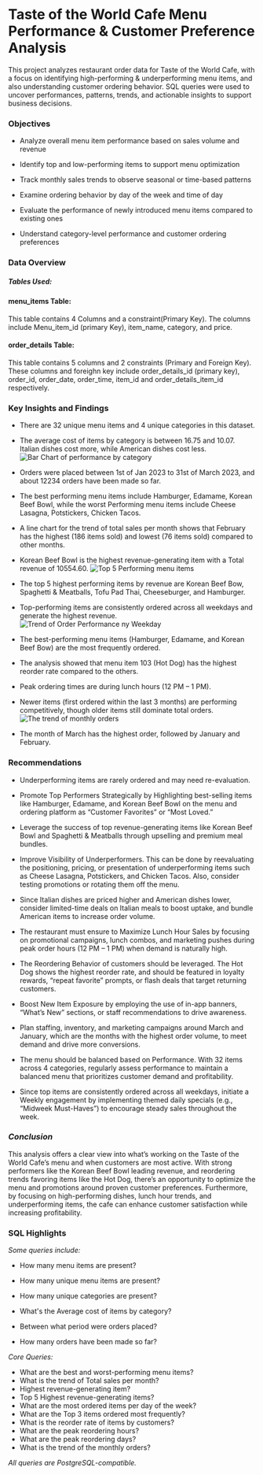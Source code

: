 # **Taste of the World Cafe Menu Performance & Customer Preference Analysis**

This project analyzes restaurant order data for Taste of the World Cafe, with a focus on identifying high-performing & underperforming menu items, and also understanding customer ordering behavior. 
SQL queries were used to uncover performances, patterns, trends, and actionable insights to support business decisions.

### **Objectives**
* Analyze overall menu item performance based on sales volume and revenue

* Identify top and low-performing items to support menu optimization

* Track monthly sales trends to observe seasonal or time-based patterns

* Examine ordering behavior by day of the week and time of day

* Evaluate the performance of newly introduced menu items compared to existing ones

* Understand category-level performance and customer ordering preferences

### **Data Overview**

##### *Tables Used:*

#### menu_items Table:
This table contains 4 Columns and a constraint(Primary Key). The columns include Menu_item_id (primary Key), item_name, category, and price. 

#### order_details Table:
This table contains 5 columns and 2 constraints (Primary and Foreign Key). These columns and foreighn key include order_details_id (primary key), order_id, order_date, order_time, item_id and order_details_item_id respectively.


### **Key Insights and Findings**

* There are 32 unique menu items and 4 unique categories in this dataset.
  
* The average cost of items by category is between 16.75 and 10.07. Italian dishes cost more, while American dishes cost less.
  ![Bar Chart of performance by category](https://github.com/user-attachments/assets/882c355d-0a55-465b-8594-fb79c05edc4f)

  
* Orders were placed between 1st of Jan 2023 to 31st of March 2023, and about 12234 orders have been made so far.

* The best performing menu items include Hamburger, Edamame, Korean Beef Bowl, while the worst Performing menu items include Cheese Lasagna, Potstickers, Chicken Tacos.

* A line chart for the trend of total sales per month shows that February has the highest (186 items sold) and lowest (76 items sold) compared to other months.

* Korean Beef Bowl is the highest revenue-generating item with a Total revenue of 10554.60.
  ![Top 5 Performing menu items](https://github.com/user-attachments/assets/0c5e4b99-7196-438d-9ded-5eae027a7f1e)
   
* The top 5 highest performing items by revenue are Korean Beef Bow, Spaghetti & Meatballs, Tofu Pad Thai, Cheeseburger, and Hamburger.

* Top-performing items are consistently ordered across all weekdays and generate the highest revenue.
![Trend of Order Performance ny Weekday](https://github.com/user-attachments/assets/71b6b7bf-b30d-40ad-8871-9a86f047bbb2)

* The best-performing menu items (Hamburger, Edamame, and Korean Beef Bow) are the most frequently ordered.

* The analysis showed that menu item 103 (Hot Dog) has the highest reorder rate compared to the others.

* Peak ordering times are during lunch hours (12 PM – 1 PM).

* Newer items (first ordered within the last 3 months) are performing competitively, though older items still dominate total orders.
  ![The trend of monthly orders](https://github.com/user-attachments/assets/d366a651-3b81-46c1-8232-7ede931f442e)


* The month of March has the highest order, followed by January and February.

### Recommendations
* Underperforming items are rarely ordered and may need re-evaluation.

* Promote Top Performers Strategically by Highlighting best-selling items like Hamburger, Edamame, and Korean Beef Bowl on the menu and ordering platform as “Customer Favorites” or “Most Loved.”

* Leverage the success of top revenue-generating items like Korean Beef Bowl and Spaghetti & Meatballs through upselling and premium meal bundles.

* Improve Visibility of Underperformers. This can be done by reevaluating the positioning, pricing, or presentation of underperforming items such as Cheese Lasagna, Potstickers, and Chicken Tacos.
  Also, consider testing promotions or rotating them off the menu.

* Since Italian dishes are priced higher and American dishes lower, consider limited-time deals on Italian meals to boost uptake, and bundle American items to increase order volume.

* The restaurant must ensure to Maximize Lunch Hour Sales by focusing on promotional campaigns, lunch combos, and marketing pushes during peak order hours (12 PM – 1 PM) when demand is naturally high.

* The Reordering Behavior of customers should be leveraged. The Hot Dog shows the highest reorder rate, and should be featured in loyalty rewards, “repeat favorite” prompts, or flash deals that target returning customers.

* Boost New Item Exposure by employing the use of in-app banners, “What’s New” sections, or staff recommendations to drive awareness.

* Plan staffing, inventory, and marketing campaigns around March and January, which are the months with the highest order volume, to meet demand and drive more conversions.

* The menu should be balanced based on Performance. With 32 items across 4 categories, regularly assess performance to maintain a balanced menu that prioritizes customer demand and profitability.

* Since top items are consistently ordered across all weekdays, initiate a Weekly engagement by implementing themed daily specials (e.g., “Midweek Must-Haves”) to encourage steady sales throughout the week.

### *Conclusion*
This analysis offers a clear view into what’s working on the Taste of the World Cafe’s menu and when customers are most active. 
With strong performers like the Korean Beef Bowl leading revenue, and reordering trends favoring items like the Hot Dog, there’s an opportunity to optimize the menu and promotions around proven customer preferences. 
Furthermore, by focusing on high-performing dishes, lunch hour trends, and underperforming items, the cafe can enhance customer satisfaction while increasing profitability.


### **SQL Highlights**
*Some queries include:*

* How many menu items are present?

* How many unique menu items are present?

* How many unique categories are present?

* What's the Average cost of items by category?

* Between what period were orders placed?

* How many orders have been made so far?

*Core Queries:*

* What are the best and worst-performing menu items?
* What is the trend of Total sales per month?
* Highest revenue-generating item?
* Top 5 Highest revenue-generating items?
* What are the most ordered items per day of the week?
* What are the Top 3 items ordered most frequently?
* What is the reorder rate of items by customers?
* What are the peak reordering hours?
* What are the peak reordering days?
* What is the trend of the monthly orders?

*All queries are PostgreSQL-compatible.*




  
